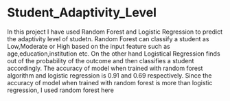 # Student_Adaptivity_Level
 In this project I have used Random Forest and Logistic Regression to predict the adaptivity level of studetn. Random Forest can classify a student as Low,Moderate or High based on the input feature such as age,education,institution etc. On the other hand Logistical Regression finds out of the probability of the outcome and then classifies a student accordingly. The accuracy of model when trained with random forest algorithm and logistic regression is 0.91 and 0.69 respectively. Since the accuracy of model when trained with random forest is more than logistic regression, I used random forest here
